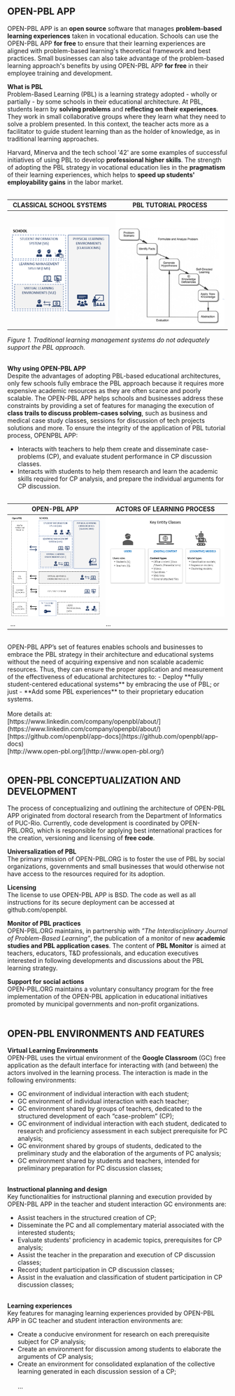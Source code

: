 ## OPEN-PBL APP 

OPEN-PBL APP is an **open source** software that manages **problem-based learning experiences** taken in vocational education. Schools can use the OPEN-PBL APP **for free** to ensure that their learning experiences are aligned with problem-based learning's theoretical framework and best practices. Small businesses can also take advantage of the problem-based learning approach's benefits by using OPEN-PBL APP **for free** in their employee training and development.<br>

**What is PBL** <br>
Problem-Based Learning (PBL) is a learning strategy adopted - wholly or partially - by some schools in their educational architecture. At PBL, students learn by **solving problems** and **reflecting on their experiences**. They work in small collaborative groups where they learn what they need to solve a problem presented. In this context, the teacher acts more as a facilitator to guide student learning than as the holder of knowledge, as in traditional learning approaches. <br>

Harvard, Minerva and the tech school '42' are some examples of successful initiatives of using PBL to develop **professional higher skills**. The strength of adopting the PBL strategy in vocational education lies in the **pragmatism** of their learning experiences, which helps to **speed up students' employability gains** in the labor market. <br><br>

CLASSICAL SCHOOL SYSTEMS | PBL TUTORIAL PROCESS
------------ | -------------
![Image1](/images/classical_school.png) | ![Image2](/images/pbl_process_titleless.png)

*Figure 1. Traditional learning management systems do not adequately support the PBL approach.*
<br><br>
 
**Why using OPEN-PBL APP**  <br>
Despite the advantages of adopting PBL-based educational architectures, only few schools fully embrace the PBL approach because it requires more expensive academic resources as they are often scarce and poorly scalable. The OPEN-PBL APP helps schools and businesses address these constraints by providing a set of features for managing the execution of **class trails to discuss problem-cases solving**, such as  business and medical case study classes, sessions for discussion of tech projects solutions and more. To ensure the integrity of the application of PBL tutorial process, OPENPBL APP:
- Interacts with teachers to help them create and disseminate case-problems (CP), and evaluate student performance in CP discussion classes.
- Interacts with students to help them research and learn the academic skills required for CP analysis, and prepare the individual arguments for CP discussion. <br><br>

OPEN-PBL APP | ACTORS OF LEARNING PROCESS 
------------ | -------------
![Image1](/images/openpbl_overall1.png) | ![Image2](/images/key_entities.png)
... | ...

<br>
OPEN-PBL APP’s set of features enables schools and businesses to embrace the PBL strategy in their architecture and educational systems without the need of acquiring expensive and non scalable academic resources. Thus, they can ensure the proper application and measurement of the effectiveness of educational architectures to:
- Deploy **fully student-centered educational systems** by embracing the use of PBL; or just
- **Add some PBL experiences** to their proprietary education systems. <br>

<br> 
More details at:<br>
[https://www.linkedin.com/company/openpbl/about/](https://www.linkedin.com/company/openpbl/about/) <br>
[https://github.com/openpbl/app-docs](https://github.com/openpbl/app-docs) <br>
[http://www.open-pbl.org/](http://www.open-pbl.org/) <br><br>


## OPEN-PBL CONCEPTUALIZATION AND DEVELOPMENT 

The process of conceptualizing and outlining the architecture of OPEN-PBL APP originated from doctoral research from the Department of Informatics of PUC-Rio. Currently, code development is coordinated by OPEN-PBL.ORG, which is responsible for applying best international practices for the creation, versioning and licensing of **free code**. <br>

**Universalization of PBL** <br>
The primary mission of OPEN-PBL.ORG is to foster the use of PBL by social organizations, governments and small businesses that would otherwise not have access to the resources required for its adoption. <br>

**Licensing** <br>
The license to use OPEN-PBL APP is BSD. The code as well as all instructions for its secure deployment can be accessed at github.com/openpbl. <br>

**Monitor of PBL practices**<br>
OPEN-PBL.ORG maintains, in partnership with *”The Interdisciplinary Journal of Problem-Based Learning”*, the publication of a monitor of new **academic studies and PBL application cases**. The content of **PBL Monitor** is aimed at teachers, educators, T&D professionals, and education executives interested in following developments and discussions about the PBL learning strategy. <br>

**Support for social actions** <br>
OPEN-PBL.ORG maintains a voluntary consultancy program for the free implementation of the OPEN-PBL application in educational initiatives promoted by municipal governments and non-profit organizations.<br><br>

## OPEN-PBL ENVIRONMENTS AND FEATURES 

**Virtual Learning Environments** <br>
OPEN-PBL uses the virtual environment of the **Google Classroom** (GC)  free application as the default interface for interacting with (and between) the actors involved in the learning process. The interaction is made in the following environments:
- GC environment of individual interaction with each student;
- GC environment of individual interaction with each teacher;
- GC environment shared by groups of teachers, dedicated to the structured development of each “case-problem” (CP); 
- GC environment of individual interaction with each student, dedicated to research and proficiency assessment in each subject prerequisite for PC analysis;
- GC environment shared by groups of students, dedicated to the preliminary study and the elaboration of the arguments of PC analysis;
- GC environment shared by students and teachers, intended for preliminary preparation for PC discussion classes;<br><br>

**Instructional planning and design** <br>
Key functionalities for instructional planning and execution provided by OPEN-PBL APP in the teacher and student interaction GC environments are: 
- Assist teachers in the structured creation of CP;
- Disseminate the PC and all complementary material associated with the interested students;
- Evaluate students' proficiency in academic topics, prerequisites for CP analysis;
- Assist the teacher in the preparation and execution of CP discussion classes;
- Record student participation in CP discussion classes;
- Assist in the evaluation and classification of student participation in CP discussion classes;<br><br>

**Learning experiences** <br>
Key features for managing learning experiences provided by OPEN-PBL APP in GC teacher and student interaction environments are: 
- Create a conducive environment for research on each prerequisite subject for CP analysis;
- Create an environment for discussion among students to elaborate the arguments of CP analysis;
- Create an environment for consolidated explanation of the collective learning generated in each discussion session of a CP;<br><br>
... 



